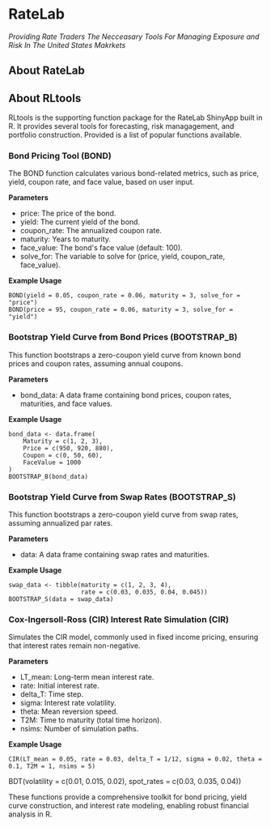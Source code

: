 # RateLab
_Providing Rate Traders The Necceasary Tools For Managing Exposure and Risk In The United States Makrkets_

## About RateLab

## About RLtools
RLtools is the supporting function package for the RateLab ShinyApp built in R. It provides several tools for forecasting, risk managagement, and portfolio construction. Provided is a list of popular functions available.

### Bond Pricing Tool (BOND)
The BOND function calculates various bond-related metrics, such as price, yield, coupon rate, and face value, based on user input.

**Parameters**
+ price: The price of the bond.
+ yield: The current yield of the bond.
+ coupon_rate: The annualized coupon rate.
+ maturity: Years to maturity.
+ face_value: The bond's face value (default: 100).
+ solve_for: The variable to solve for (price, yield, coupon_rate, face_value).

**Example Usage**
```
BOND(yield = 0.05, coupon_rate = 0.06, maturity = 3, solve_for = "price")
BOND(price = 95, coupon_rate = 0.06, maturity = 3, solve_for = "yield")
```

### Bootstrap Yield Curve from Bond Prices (BOOTSTRAP_B)
This function bootstraps a zero-coupon yield curve from known bond prices and coupon rates, assuming annual coupons.

**Parameters**
+ bond_data: A data frame containing bond prices, coupon rates, maturities, and face values.

**Example Usage**
```
bond_data <- data.frame(
    Maturity = c(1, 2, 3),
    Price = c(950, 920, 880),
    Coupon = c(0, 50, 60),
    FaceValue = 1000
)
BOOTSTRAP_B(bond_data)
```

### Bootstrap Yield Curve from Swap Rates (BOOTSTRAP_S)
This function bootstraps a zero-coupon yield curve from swap rates, assuming annualized par rates.

**Parameters**
+ data: A data frame containing swap rates and maturities.

**Example Usage**
```
swap_data <- tibble(maturity = c(1, 2, 3, 4),
                    rate = c(0.03, 0.035, 0.04, 0.045))
BOOTSTRAP_S(data = swap_data)
```

### Cox-Ingersoll-Ross (CIR) Interest Rate Simulation (CIR)
Simulates the CIR model, commonly used in fixed income pricing, ensuring that interest rates remain non-negative.

**Parameters**
+ LT_mean: Long-term mean interest rate.
+ rate: Initial interest rate.
+ delta_T: Time step.
+ sigma: Interest rate volatility.
+ theta: Mean reversion speed.
+ T2M: Time to maturity (total time horizon).
+ nsims: Number of simulation paths.

**Example Usage**
```
CIR(LT_mean = 0.05, rate = 0.03, delta_T = 1/12, sigma = 0.02, theta = 0.1, T2M = 1, nsims = 5)
```

BDT(volatility = c(0.01, 0.015, 0.02), spot_rates = c(0.03, 0.035, 0.04))

These functions provide a comprehensive toolkit for bond pricing, yield curve construction, and interest rate modeling, enabling robust financial analysis in R.


